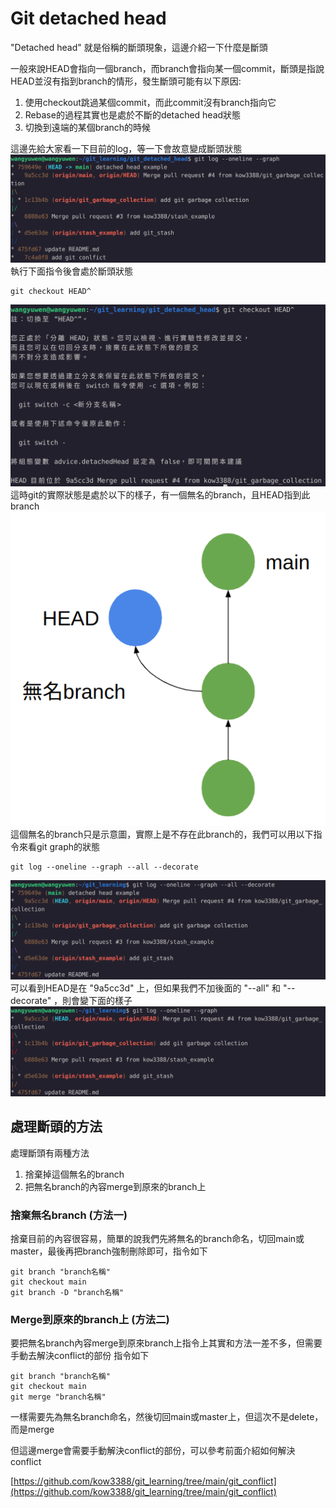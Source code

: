 # Git detached head
"Detached head" 就是俗稱的斷頭現象，這邊介紹一下什麼是斷頭

一般來說HEAD會指向一個branch，而branch會指向某一個commit，斷頭是指說HEAD並沒有指到branch的情形，發生斷頭可能有以下原因:
1. 使用checkout跳過某個commit，而此commit沒有branch指向它
2. Rebase的過程其實也是處於不斷的detached head狀態
3. 切換到遠端的某個branch的時候

這邊先給大家看一下目前的log，等一下會故意變成斷頭狀態
![before_detached_head](before_detached_head.png)
執行下面指令後會處於斷頭狀態
```
git checkout HEAD^
```
![detached_head](detached_head.png)
這時git的實際狀態是處於以下的樣子，有一個無名的branch，且HEAD指到此branch
![head_image](head_image.png)
這個無名的branch只是示意圖，實際上是不存在此branch的，我們可以用以下指令來看git graph的狀態
```
git log --oneline --graph --all --decorate
```
![git_log_actual](git_log_actual.png)
可以看到HEAD是在 "9a5cc3d" 上，但如果我們不加後面的 "\-\-all" 和 "\-\-decorate" ，則會變下面的樣子
![git_log_normal](git_log_normal.png)

## 處理斷頭的方法
處理斷頭有兩種方法
1. 捨棄掉這個無名的branch
2. 把無名branch的內容merge到原來的branch上

### 捨棄無名branch (方法一)
捨棄目前的內容很容易，簡單的說我們先將無名的branch命名，切回main或master，最後再把branch強制刪除即可，指令如下
```
git branch "branch名稱"
git checkout main
git branch -D "branch名稱"
```

### Merge到原來的branch上 (方法二)
要把無名branch內容merge到原來branch上指令上其實和方法一差不多，但需要手動去解決conflict的部份
指令如下
```
git branch "branch名稱"
git checkout main
git merge "branch名稱"
```
一樣需要先為無名branch命名，然後切回main或master上，但這次不是delete，而是merge

但這邊merge會需要手動解決conflict的部份，可以參考前面介紹如何解決conflict

[https://github.com/kow3388/git_learning/tree/main/git_conflict](https://github.com/kow3388/git_learning/tree/main/git_conflict)
